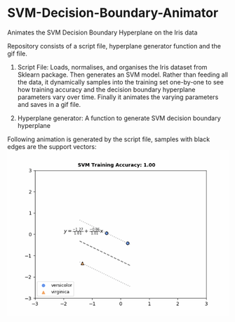 # SVM-Decision-Boundary-Animator
Animates the SVM Decision Boundary Hyperplane on the Iris data

Repository consists of a script file, hyperplane generator function and the gif file.


1. Script File: Loads, normalises, and organises the Iris dataset from Sklearn package. Then generates an SVM model. Rather than feeding all the data, it dynamically samples into the training set one-by-one to see how training accuracy and the decision boundary hyperplane parameters vary over time. Finally it animates the varying parameters and saves in a gif file. 

2. Hyperplane generator: A function to generate SVM decision boundary hyperplane

Following animation is generated by the script file, samples with black edges are the support vectors:
![gif1](https://github.com/omerfarukeker/SVM-Decision-Boundary-Animator/blob/master/SVM_Boundary_Video.gif)
